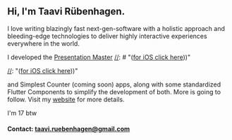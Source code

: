 ## Hi, I'm Taavi Rübenhagen.
I love writing blazingly fast next-gen-software with a holistic approach and bleeding-edge technologies to deliver highly interactive experiences everywhere in the world.

I developed the
[Presentation Master](https://play.google.com/store/apps/details?id=com.tavy.presentationmaster&hl=en&gl=US)
[//]: # "([for iOS click here](https://apps.apple.com/us/app/presentation-master-remote/id1623364174)))"

[//]: "([for iOS click here](https://apps.apple.com/us/app/presentation-master-remote/id1623364174)))"

[//]: # "([for iOS click here](https://apps.apple.com/us/app/presentation-master-remote/id1623364174)))"

and Simplest Counter (coming soon) apps, along with some standardized Flutter Components to simplify the development of both.
More is going to follow. Visit my [website](https://taavirubenhagen.netlify.app) for more details.

I'm 17 btw

#### Contact: taavi.ruebenhagen@gmail.com

